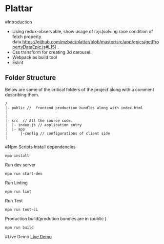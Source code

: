 # Plattar

#Introduction
- Using redux-observable, show usage of rxjs(solving race condition of fetch property data.https://github.com/mzbac/plattar/blob/master/src/app/epics/getPropertyDataEpic.js#L15) . 
- Css transform for creating 3d carousel.
- Webpack as build tool
- Eslint

## Folder Structure

Below are some of the critical folders of the project along with a comment describing them.

```
/
|- public //  frontend production bundles along with index.html
|
|
|- src  // All the source code.
|  |- index.js // application entry
|  |- app
|      |-config // configurations of client side         
|
```

#Npm Scripts
Install dependencies
```
npm install
```
Run dev server
```
npm run start-dev
```
Run Linting
```
npm run lint
```
Run Test
```
npm run test-ci
```
Production build(prodution bundles are in /public )
```
npm run build
```
#Live Demo
[Live Demo](https://plattar.herokuapp.com/)
